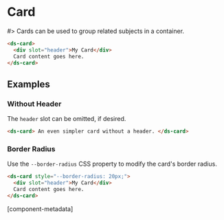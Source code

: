 # Card

#> Cards can be used to group related subjects in a container.

```html preview expanded
<ds-card>
  <div slot="header">My Card</div>
  Card content goes here.
</ds-card>
```

## Examples

### Without Header

The `header` slot can be omitted, if desired.

```html preview
<ds-card> An even simpler card without a header. </ds-card>
```

### Border Radius

Use the `--border-radius` CSS property to modify the card's border radius.

```html preview
<ds-card style="--border-radius: 20px;">
  <div slot="header">My Card</div>
  Card content goes here.
</ds-card>
```

[component-metadata]
